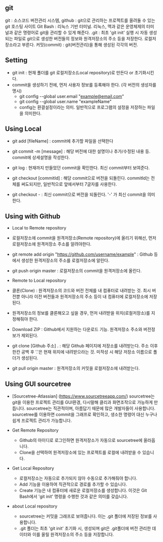 ## git

git : 소스코드 버전관리 시스템, github : git으로 관리하는 프로젝트를 올려둘 수 있는 git 호스팅 사이트
Git Bash : 리눅스 기반 터미널. 리눅스, 맥과 같은 운영체제의 터미널과 같은 명령어로 git을 관리할 수 있게 해준다.
.git : 최초 'git init' 실행 시 자동 생성되는 파일로 git으로 생성한 버전들의 정보와 원격저장소의 주소 등을 저장한다. 로컬저장소라고 부른다.
커밋(commit) : git(버전관리)을 통해 생성된 각각의 버전.


## Setting
* git init : 현재 폴더를 git 로컬저장소(Local repository)로 만든다 or 초기화시킨다.
* commit을 생성하기 전에, 먼저 사용자 정보를 등록해야 한다. (각 버전의 생성자를 명시)
  * git config --global user.email "example@email.com"
  * git config --global user.name "exampleName"
  * config는 환결설정이라는 의미. 일반적으로 프로그램의 설정을 저장하는 파일을 의미한다.


## Using Local
* git add [fileName] : commit에 추가할 파일을 선택한다
* git commit -m [message] : 해당 버전에 대한 설명이나 추가/수정된 내용 등. commit에 상세설명을 작성한다.
* git log : 현재까지 만들었던 commit을 확인한다. 최신 commit부터 보여준다.

* git checkout [commitId] : 해당 commit으로 버전을 되돌린다. commitId는 전체를 써도되지만, 일반적으로 앞에서부터 7글자를 사용한다.
* git checkout - : 최신 commit으로 버전을 되돌린다. '-' 가 최신 commit을 의미한다.


## Using with Github
* Local to Remote repository
 * 로컬저장소에 commit을 원격저장소(Remote repository)에 올리기 위해선, 먼저 로컬저장소에 원격저장소 주소를 알려야한다.
 * git remote add origin "https://github.com/username/example" : Github 등에서 생성한 원격저장소의 주소를 로컬저장소에 알린다.
 * git push origin master : 로컬저장소의 commit을 원격저장소에 올린다.

* Remote to Local repository
 * 클론(Clone) : 원격저장소의 코드와 버전 전체를 내 컴퓨터로 내려받는 것. 최시 버전뿐 아니라 이전 버전들과 원격저장소의 주소 등이 내 컴퓨터에 로컬저장소에 저장된다.
 * 원격저장소의 정보를 클론해오고 싶을 경우, 먼저 내려받을 위치(로컬저장소)를 지정해줘야 한다. 
 * Download ZIP : Github에서 지원하는 다운로드 기능. 원격저장소 주소와 버전정보가 제외된다.
 * git clone [Github 주소] . : 해당 Github 페이지에 저장소를 내려받는다. 주소 이후 한칸 공백 후 '.'은 현재 위치에 내려받으라는 것. 미작성 시 해당 저장소 이름으로 폴더가 생성된다.
 * git pull origin master : 원격저장소의 커밋을 로컬저장소에 내려받는다.


## Using GUI sourcetree
* [Sourcetree-Atlassian] (https://www.sourcetreeapp.com/)
sourcetree는 git을 이용한 프로젝트 관리를 GUI환경, 다시말해 클리과 화면조작으로 가능하게 만듭니다.
sourcetree는 직관적이며, 아름답기 때문에 많은 개발자들이 사용합니다.
sourcetree를 이용하면 commit을 그래프로 확인하고, 생소한 명령어 대신 누구나 쉽게 프로젝트 관리가 가능합니다.

* Get Remote Repository
  * Github의 아이디로 로그인하면 원격저장소가 자동으로 sourcetree에 올라옵니다.
  * Clone을 선택하여 원격저장소에 있는 프로젝트를 로컬에 내려받을 수 있습니다.
* Get Local Repository
  * 로컬저장소는 자동으로 추가되지 않아 수동으로 추가해줘야 합니다.
  * Add 기능을 이용하여 직관적으로 경로를 추가할 수 있습니다.
  * Create 기능은 내 컴퓨터에 새로운 로컬저장소를 생성합니다. 이것은 Git Bash에서 'git init' 명령을 수행한 것과 같은 의미를 갖습니다.

* about Local repository
  * sourcetree는 커밋을 그래프로 보여줍니다. 이는 .git 폴더에 저장된 정보를 사용합니다.
  * .git 폴더는 최초 'git init' 초기화 시, 생성되며 git은 .git폴더에 버전 관리한 데이터와 이를 올릴 원격저장소의 주소 등을 저장합니다.